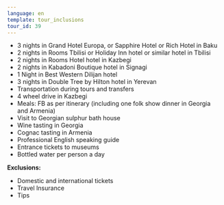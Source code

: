 ```yaml
---
language: en
template: tour_inclusions
tour_id: 39
---
```

*   3 nights in Grand Hotel Europa, or Sapphire Hotel or Rich Hotel in Baku
*   2 nights in Rooms Tbilisi or Holiday Inn hotel or similar hotel in Tbilisi
*   2 nights in Rooms Hotel hotel in Kazbegi
*   2 nights in Kabadoni Boutique hotel in Signagi
*   1 Night in Best Western Dilijan hotel
*   3 nights in Double Tree by Hilton hotel in Yerevan
*   Transportation during tours and transfers
*   4 wheel drive in Kazbegi
*   Meals: FB as per itinerary (including one folk show dinner in Georgia and Armenia)
*   Visit to Georgian sulphur bath house
*   Wine tasting in Georgia
*   Cognac tasting in Armenia
*   Professional English speaking guide
*   Entrance tickets to museums
*   Bottled water per person a day


**Exclusions:**

*   Domestic and international tickets
*   Travel Insurance
*   Tips
